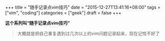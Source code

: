 +++
title = "随手记录点vim技巧"
date = "2015-12-27T13:41:16+08:00"
tags = ["vim", "coding"]
categories = ["geek"]
draft = false
+++


**这个系列叫“随手记录点vim技巧”**

> 大概就是把自己重复遇到过几次以上的vim问题记录起来，现在记性不好了
